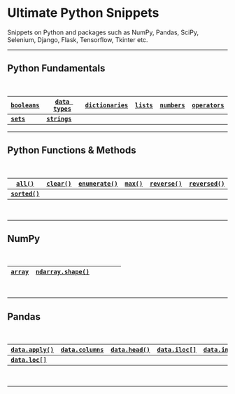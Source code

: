 # Ultimate Python Snippets
Snippets on Python and packages such as NumPy, Pandas, SciPy, Selenium, Django, Flask, Tensorflow, Tkinter etc.

---

## Python Fundamentals

<br>

| **[`booleans`](https://github.com/hevalhazalkurt/Ultimate_Python_Snippets/blob/master/python/python_booleans.md)** | **[`data types`](https://github.com/hevalhazalkurt/Ultimate_Python_Snippets/blob/master/python/python_data_types.md)** | **[`dictionaries`](https://github.com/hevalhazalkurt/Ultimate_Python_Snippets/blob/master/python/python_dictionaries.md)** | **[`lists`](https://github.com/hevalhazalkurt/Ultimate_Python_Snippets/blob/master/python/python_lists.md)** | **[`numbers`](https://github.com/hevalhazalkurt/Ultimate_Python_Snippets/blob/master/python/python_numbers.md)** | **[`operators`](https://github.com/hevalhazalkurt/Ultimate_Python_Snippets/blob/master/python/python_operators.md)** |
|--|--|--|--|--|--|
|**[`sets`](https://github.com/hevalhazalkurt/Ultimate_Python_Snippets/blob/master/python/python_sets.md)**| **[`strings`](https://github.com/hevalhazalkurt/Ultimate_Python_Snippets/blob/master/python/python_strings.md)** | | | | |


---

## Python Functions & Methods

<br>

| **[`all()`](https://github.com/hevalhazalkurt/Ultimate_Python_Snippets/blob/master/python/python_all.md)** | **[`clear()`]()** | **[`enumerate()`](https://github.com/hevalhazalkurt/Ultimate_Python_Snippets/blob/master/python/python_enumerate.md)** | **[`max()`](https://github.com/hevalhazalkurt/Ultimate_Python_Snippets/blob/master/python/python_max.md)** | **[`reverse()`](https://github.com/hevalhazalkurt/Ultimate_Python_Snippets/blob/master/python/python_reverse.md)** | **[`reversed()`](https://github.com/hevalhazalkurt/Ultimate_Python_Snippets/blob/master/python/python_reversed.md)** |
|--|--|--|--|--|--|
|**[`sorted()`](https://github.com/hevalhazalkurt/Ultimate_Python_Snippets/blob/master/python/python_sorted.md)**| | | | | |

<br>

---

## NumPy

<br>

| **[`array`](https://github.com/hevalhazalkurt/Ultimate_Python_Snippets/blob/master/numpy/numpy_array.md)** | **[`ndarray.shape()`](https://github.com/hevalhazalkurt/Ultimate_Python_Snippets/blob/master/numpy/numpy_shape.md)** | | | | |
|--|--|--|--|--|--|


<br>

---


## Pandas

<br>


| **[`data.apply()`](https://github.com/hevalhazalkurt/Ultimate_Python_Snippets/blob/master/pandas/pandas_apply.md)** | **[`data.columns`](https://github.com/hevalhazalkurt/Ultimate_Python_Snippets/blob/master/pandas/pandas_columns.md)** | **[`data.head()`](https://github.com/hevalhazalkurt/Ultimate_Python_Snippets/blob/master/pandas/pandas_head.md)** | **[`data.iloc[]`](https://github.com/hevalhazalkurt/Ultimate_Python_Snippets/blob/master/pandas/pandas_iloc.md)** | **[`data.index`](https://github.com/hevalhazalkurt/Ultimate_Python_Snippets/blob/master/pandas/pandas_index.md)** | **[`data.iterrows()`](https://github.com/hevalhazalkurt/Ultimate_Python_Snippets/blob/master/pandas/pandas_iterrows.md)** |
|--|--|--|--|--|--|
| **[`data.loc[]`](https://github.com/hevalhazalkurt/Ultimate_Python_Snippets/blob/master/pandas/pandas_loc.md)** |  |  |  |  | |


<br>

---
